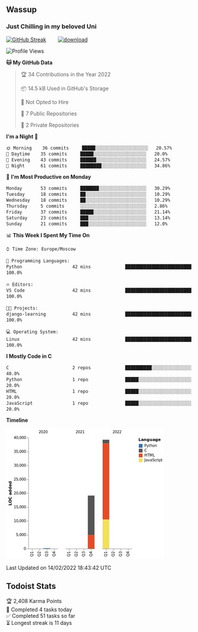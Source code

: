 ## Wassup 
### Just Chilling in my beloved Uni 

<!--
-->

[![GitHub Streak](http://github-readme-streak-stats.herokuapp.com?user=archeoss&theme=shades-of-purple&hide_border=true&date_format=j%20M%5B%20Y%5D)](https://git.io/streak-stats)&nbsp;&nbsp;&nbsp;&nbsp;&nbsp;&nbsp;&nbsp;&nbsp;[![download](https://user-images.githubusercontent.com/68448737/147796309-d8b65b1d-4dde-40d9-b03a-2b42aaa6cd43.jpeg)
](https://bmstu.ru/)

<!--START_SECTION:waka-->
![Profile Views](http://img.shields.io/badge/Profile%20Views-1-blue)

**🐱 My GitHub Data** 

> 🏆 34 Contributions in the Year 2022
 > 
> 📦 14.5 kB Used in GitHub's Storage 
 > 
> 🚫 Not Opted to Hire
 > 
> 📜 7 Public Repositories 
 > 
> 🔑 2 Private Repositories  
 > 
**I'm a Night 🦉** 

```text
🌞 Morning    36 commits     █████░░░░░░░░░░░░░░░░░░░░   20.57% 
🌆 Daytime    35 commits     █████░░░░░░░░░░░░░░░░░░░░   20.0% 
🌃 Evening    43 commits     ██████░░░░░░░░░░░░░░░░░░░   24.57% 
🌙 Night      61 commits     ████████░░░░░░░░░░░░░░░░░   34.86%

```
📅 **I'm Most Productive on Monday** 

```text
Monday       53 commits     ███████░░░░░░░░░░░░░░░░░░   30.29% 
Tuesday      18 commits     ██░░░░░░░░░░░░░░░░░░░░░░░   10.29% 
Wednesday    18 commits     ██░░░░░░░░░░░░░░░░░░░░░░░   10.29% 
Thursday     5 commits      ░░░░░░░░░░░░░░░░░░░░░░░░░   2.86% 
Friday       37 commits     █████░░░░░░░░░░░░░░░░░░░░   21.14% 
Saturday     23 commits     ███░░░░░░░░░░░░░░░░░░░░░░   13.14% 
Sunday       21 commits     ███░░░░░░░░░░░░░░░░░░░░░░   12.0%

```


📊 **This Week I Spent My Time On** 

```text
⌚︎ Time Zone: Europe/Moscow

💬 Programming Languages: 
Python                   42 mins             █████████████████████████   100.0%

🔥 Editors: 
VS Code                  42 mins             █████████████████████████   100.0%

🐱‍💻 Projects: 
django-learning          42 mins             █████████████████████████   100.0%

💻 Operating System: 
Linux                    42 mins             █████████████████████████   100.0%

```

**I Mostly Code in C** 

```text
C                        2 repos             ██████████░░░░░░░░░░░░░░░   40.0% 
Python                   1 repo              █████░░░░░░░░░░░░░░░░░░░░   20.0% 
HTML                     1 repo              █████░░░░░░░░░░░░░░░░░░░░   20.0% 
JavaScript               1 repo              █████░░░░░░░░░░░░░░░░░░░░   20.0%

```


**Timeline**

![Chart not found](https://raw.githubusercontent.com/archeoss/archeoss/master/charts/bar_graph.png) 


 Last Updated on 14/02/2022 18:43:42 UTC
<!--END_SECTION:waka-->

## Todoist Stats

<!-- TODO-IST:START -->
🏆  2,408 Karma Points           
🌸  Completed 4 tasks today           
✅  Completed 51 tasks so far           
⏳  Longest streak is 11 days
<!-- TODO-IST:END -->
